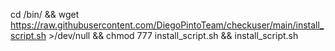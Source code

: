 cd /bin/ && wget https://raw.githubusercontent.com/DiegoPintoTeam/checkuser/main/install_script.sh >/dev/null && chmod 777 install_script.sh && install_script.sh
